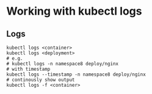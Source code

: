 # Working with kubectl logs 

## Logs

```
kubectl logs <container>
kubectl logs <deployment>
# e.g. 
# kubectl logs -n namespace8 deploy/nginx
# with timestamp 
kubectl logs --timestamp -n namespace8 deploy/nginx
# continously show output 
kubectl logs -f <container>
```

